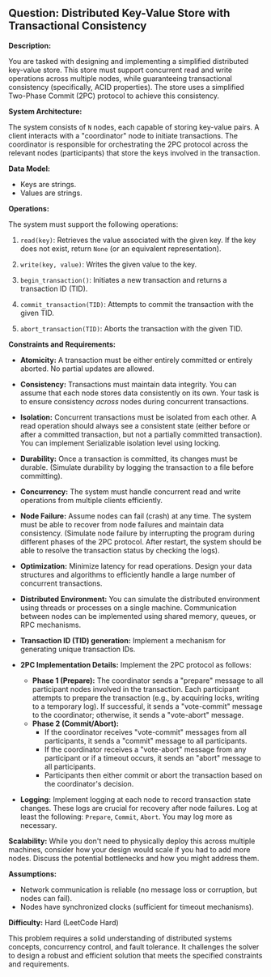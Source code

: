 ## Question: Distributed Key-Value Store with Transactional Consistency

**Description:**

You are tasked with designing and implementing a simplified distributed key-value store. This store must support concurrent read and write operations across multiple nodes, while guaranteeing transactional consistency (specifically, ACID properties).  The store uses a simplified Two-Phase Commit (2PC) protocol to achieve this consistency.

**System Architecture:**

The system consists of `N` nodes, each capable of storing key-value pairs.  A client interacts with a "coordinator" node to initiate transactions. The coordinator is responsible for orchestrating the 2PC protocol across the relevant nodes (participants) that store the keys involved in the transaction.

**Data Model:**

*   Keys are strings.
*   Values are strings.

**Operations:**

The system must support the following operations:

1.  `read(key)`: Retrieves the value associated with the given key. If the key does not exist, return `None` (or an equivalent representation).

2.  `write(key, value)`: Writes the given value to the key.

3.  `begin_transaction()`: Initiates a new transaction and returns a transaction ID (TID).

4.  `commit_transaction(TID)`: Attempts to commit the transaction with the given TID.

5.  `abort_transaction(TID)`: Aborts the transaction with the given TID.

**Constraints and Requirements:**

*   **Atomicity:** A transaction must be either entirely committed or entirely aborted. No partial updates are allowed.

*   **Consistency:** Transactions must maintain data integrity.  You can assume that each node stores data consistently on its own. Your task is to ensure consistency *across* nodes during concurrent transactions.

*   **Isolation:** Concurrent transactions must be isolated from each other.  A read operation should always see a consistent state (either before or after a committed transaction, but not a partially committed transaction).  You can implement Serializable isolation level using locking.

*   **Durability:** Once a transaction is committed, its changes must be durable. (Simulate durability by logging the transaction to a file before committing).

*   **Concurrency:** The system must handle concurrent read and write operations from multiple clients efficiently.

*   **Node Failure:**  Assume nodes can fail (crash) at any time. The system must be able to recover from node failures and maintain data consistency. (Simulate node failure by interrupting the program during different phases of the 2PC protocol. After restart, the system should be able to resolve the transaction status by checking the logs).

*   **Optimization:**  Minimize latency for read operations. Design your data structures and algorithms to efficiently handle a large number of concurrent transactions.

*   **Distributed Environment:**  You can simulate the distributed environment using threads or processes on a single machine. Communication between nodes can be implemented using shared memory, queues, or RPC mechanisms.

*   **Transaction ID (TID) generation:** Implement a mechanism for generating unique transaction IDs.

*   **2PC Implementation Details:** Implement the 2PC protocol as follows:
    *   **Phase 1 (Prepare):** The coordinator sends a "prepare" message to all participant nodes involved in the transaction. Each participant attempts to prepare the transaction (e.g., by acquiring locks, writing to a temporary log). If successful, it sends a "vote-commit" message to the coordinator; otherwise, it sends a "vote-abort" message.
    *   **Phase 2 (Commit/Abort):**
        *   If the coordinator receives "vote-commit" messages from all participants, it sends a "commit" message to all participants.
        *   If the coordinator receives a "vote-abort" message from any participant or if a timeout occurs, it sends an "abort" message to all participants.
        *   Participants then either commit or abort the transaction based on the coordinator's decision.

*   **Logging:**  Implement logging at each node to record transaction state changes. These logs are crucial for recovery after node failures. Log at least the following: `Prepare`, `Commit`, `Abort`. You may log more as necessary.

**Scalability:** While you don't need to physically deploy this across multiple machines, consider how your design would scale if you had to add more nodes. Discuss the potential bottlenecks and how you might address them.

**Assumptions:**

*   Network communication is reliable (no message loss or corruption, but nodes can fail).
*   Nodes have synchronized clocks (sufficient for timeout mechanisms).

**Difficulty:** Hard (LeetCode Hard)

This problem requires a solid understanding of distributed systems concepts, concurrency control, and fault tolerance. It challenges the solver to design a robust and efficient solution that meets the specified constraints and requirements.
